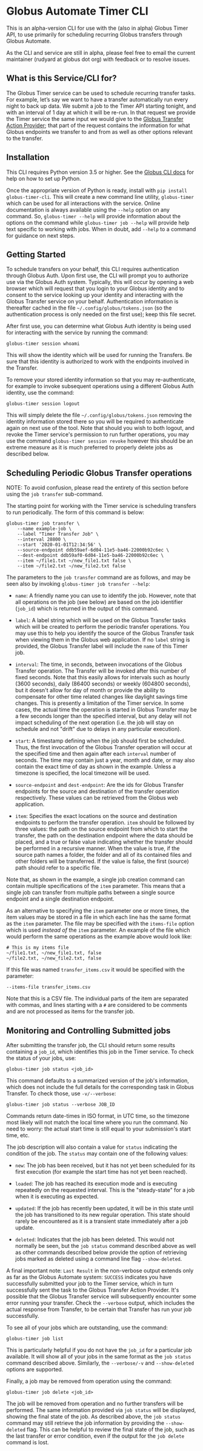 # Globus Automate Timer CLI

This is an alpha-version CLI for use with the (also in alpha) Globus Timer API, to use
primarily for scheduling recurring Globus transfers through Globus Automate.

As the CLI and service are still in alpha, please feel free to email the current
maintainer (rudyard at globus dot org) with feedback or to resolve issues.

## What is this Service/CLI for?

The Globus Timer service can be used to schedule recurring transfer
tasks. For example, let’s say we want to have a transfer automatically
run every night to back up data. We submit a job to the Timer API
starting tonight, and with an interval of 1 day at which it will be
re-run. In that request we provide the Timer service the same input we
would give to the [Globus Transfer Action Provider]();
that part of the request contains the information for what Globus endpoints
we transfer to and from as well as other options relevant to the
transfer.

## Installation

This CLI requires Python version 3.5 or higher. See the [Globus CLI
docs](https://docs.globus.org/cli/installation/prereqs/) for help on how to set
up Python.

Once the appropriate version of Python is ready, install with `pip
install globus-timer-cli`. This will create a new command line
utility, `globus-timer` which can be used for all interactions with
the service. Online documentation is always available using the
`--help` option on any command. So, `globus-timer --help` will provide
information about the options on the command while `globus-timer job
--help` will provide help text specific to working with jobs. When in
doubt, add `--help` to a command for guidance on next steps.

## Getting Started

To schedule transfers on your behalf, this CLI requires authentication
through Globus Auth. Upon first use, the CLI will prompt you to
authorize use via the Globus Auth system. Typically, this will occur
by opening a web browser which will request that you login to your
Globus identity and to consent to the service looking up your identity
and interacting with the Globus Transfer service on your
behalf. Authentication information is thereafter cached in the file
`~/.config/globus/tokens.json` (so the authentication process is only
needed on the first use); keep this file secret.

After first use, you can determine what Globus Auth identity is being
used for interacting with the service by running the command:

```
globus-timer session whoami
```

This will show the identity which will be used for running the
Transfers. Be sure that this identity is authorized to work with the
endpoints involved in the Transfer.

To remove your stored identity information so that you may
re-authenticate, for example to invoke subsequent operations using a
different Globus Auth identity, use the command:

```
globus-timer session logout
```

This will simply delete the file `~/.config/globus/tokens.json`
removing the identity information stored there so you will be required
to authenticate again on next use of the tool. Note that should you
wish to both logout, and revoke the Timer service's permission to run
further operations, you may use the command `globus-timer session
revoke` however this should be an extreme measure as it is much
preferred to properly delete jobs as described below.

## Scheduling Periodic Globus Transfer operations

NOTE: To avoid confusion, please read the entirety of this section before using the
`job transfer` sub-command.

The starting point for working with the Timer service is scheduling
transfers to run periodically. The form of this command is below:

```
globus-timer job transfer \
    --name example-job \
    --label "Timer Transfer Job" \
    --interval 28800 \
    --start '2020-01-01T12:34:56' \
    --source-endpoint ddb59aef-6d04-11e5-ba46-22000b92c6ec \
    --dest-endpoint ddb59af0-6d04-11e5-ba46-22000b92c6ec \
    --item ~/file1.txt ~/new_file1.txt false \
    --item ~/file2.txt ~/new_file2.txt false
```

The parameters to the `job transfer` command are as follows, and may
be seen also by invoking `globus-timer job transfer --help`:

* `name`: A friendly name you can use to identify the job. However,
  note that all operations on the job (see below) are based on the job
  identifier (`job_id`) which is returned in the output of this
  command.

* `label`: A label string which will be used on the Globus Transfer
  tasks which will be created to perform the periodic transfer
  operations. You may use this to help you identify the source of the
  Globus Transfer task when viewing them in the Globus web
  application. If no `label` string is provided, the Globus Transfer
  label will include the `name` of this Timer job.

* `interval`: The time, in seconds, between invocations of the Globus
  Transfer operation. The Transfer will be invoked after this number
  of fixed seconds. Note that this easily allows for intervals such as
  hourly (3600 seconds), daily (86400 seconds) or weekly (604800
  seconds), but it doesn't allow for day of month or provide the
  ability to compensate for other time related changes like daylight
  savings time changes. This is presently a limitation of the Timer
  service. In some cases, the actual time the operation is started in
  Globus Transfer may be a few seconds longer than the specified
  interval, but any delay will not impact scheduling of the next
  operation (i.e. the job will stay on schedule and not "drift" due to
  delays in any particular execution).

* `start`: A timestamp defining when the job should first be
  scheduled. Thus, the first invocation of the Globus Transfer
  operation will occur at the specified time and then again after each
  `interval` number of seconds. The time may contain just a year,
  month and date, or may also contain the exact time of day as shown
  in the example. Unless a timezone is specified, the local timezone
  will be used.

* `source-endpoint` and `dest-endpoint`: Are the ids for Globus
  Transfer endpoints for the source and destination of the transfer
  operation respectively. These values can be retrieved from the
  Globus web application.

* `item`: Specifies the exact locations on the source and destination
  endpoints to perform the transfer operation. `item` should be
  followed by three values: the path on the source endpoint from which
  to start the transfer, the path on the destination endpoint where
  the data should be placed, and a true or false value indicating
  whether the transfer should be performed in a recursive manner. When
  the value is true, if the source path names a folder, the folder and
  all of its contained files and other folders will be transferred. If
  the value is false, the first (source) path should refer to a
  specific file.

Note that, as shown in the example, a single job creation command can
contain multiple specifications of the `item` parameter. This means
that a single job can transfer from multiple paths between a single
source endpoint and a single destination endpoint.

As an alternative to specifying the `item` parameter one or more
times, the item values may be stored in a file in which each line has
the same format as the `item` parameter. The file may be specified
with the `items-file` option which is used *instead of* the `item`
parameter. An example of the file which would perform the same
operations as the example above would look like:

```
# This is my items file
~/file1.txt, ~/new_file1.txt, false
~/file2.txt, ~/new_file2.txt, false
```

If this file was named `transfer_items.csv` it would be specified with the parameter:

```
--items-file transfer_items.csv
```

Note that this is a CSV file. The individual parts of the item are separated with commas, and lines starting with a `#` are considered to be comments and are not processed as items for the transfer job.

## Monitoring and Controlling Submitted jobs

After submitting the transfer job, the CLI should return some results containing
a `job_id`, which identifies this job in the Timer service. To check the
status of your jobs, use:

```
globus-timer job status <job_id>
```

This command defaults to a summarized version of the job's information, which
does not include the full details for the corresponding task in Globus Transfer. To
check those, use `-v/--verbose`:

```
globus-timer job status --verbose JOB_ID
```

Commands return date-times in ISO format, in UTC time, so the timezone
most likely will not match the local time where you run the
command. No need to worry: the actual start time is still equal to
your submission's start time, etc.

The job description will also contain a value for `status` indicating
the condition of the job. The `status` may contain one of the
following values:

* `new`: The job has been received, but it has not yet been scheduled
  for its first execution (for example the start time has not yet been
  reached).

* `loaded`: The job has reached its execution mode and is executing
  repeatedly on the requested interval. This is the "steady-state" for
  a job when it is executing as expected.

* `updated`: If the job has recently been updated, it will be in this
  state until the job has transitioned to its new regular
  operation. This state should rarely be encountered as it is a
  transient state immediately after a job update.

* `deleted`: Indicates that the job has been deleted. This would not
  normally be seen, but the `job status` command described above as
  well as other commands described below provide the option of
  retrieving jobs marked as deleted using a command line flag
  `--show-deleted`.

A final important note: `Last Result` in the non-verbose output extends only as
far as the Globus Automate system: `SUCCESS` indicates you have successfully submitted
your job to the Timer service, which in turn successfully sent the task to the
Globus Transfer Action Provider. It's possible that the Globus Transfer service will
subsequently encounter some error running your transfer. Check the `--verbose`
output, which includes the actual response from Transfer, to be certain that
Transfer has run your job successfully.

To see all of your jobs which are outstanding, use the command:

```
globus-timer job list
```

This is particularly helpful if you do not have the `job_id` for a
particular job available. It will show all of your jobs in the same
format as the `job status` command described above. Similarly, the
`--verbose/-v` and `--show-deleted` options are supported.

Finally, a job may be removed from operation using the command:

```
globus-timer job delete <job_id>
```

The job will be removed from operation and no further transfers will
be performed. The same information provided via `job status` will be
displayed, showing the final state of the job. As described above, the
`job status` command may still retrieve the job information by
providing the `--show-deleted` flag. This can be helpful to review the
final state of the job, such as the last transfer or error condition,
even if the output for the `job delete` command is lost.


[Globus Transfer Action Provider]: (https://globus-automate-client.readthedocs.io/en/latest/globus_action_providers.html#globus-transfer-transfer-data)

